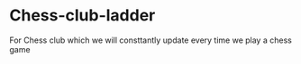 # Chess-club-ladder
For Chess club which we will consttantly update every time we play a chess game

